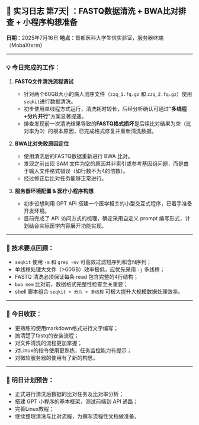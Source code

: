 ## 🧬 实习日志 第7天| ：FASTQ数据清洗 + BWA比对排查 + 小程序构想准备

**日期**：2025年7月16日
**地点**：首都医科大学生信实验室，服务器终端（MobaXterm）

---

### 💡 今日完成的工作：

1. **FASTQ文件清洗流程调试**

   * 针对两个60GB大小的病人测序文件（`zzq_1.fq.gz` 和 `zzq_2.fq.gz`）使用`seqkit`进行数据清洗。
   * 初步使用单线程方式运行，清洗耗时较长，后经分析确认可通过“**多线程+分片并行**”方案显著提速。
   * 排查发现前一次清洗结果导致的**FASTQ格式损坏**是后续比对结果为空（比对率为0）的根本原因，已完成格式修复并重新清洗数据。

2. **BWA比对失败原因定位**

   * 使用清洗后的FASTQ数据重新进行 BWA 比对。
   * 发现之前出现 SAM 文件为空的原因并非索引或参考基因组问题，而是由于输入文件格式错误（如行数不为4的倍数）。
   * 经过修正后比对任务能够正常进行。

3. **服务器环境配置 & 医疗小程序构想**

   * 初步设想利用 GPT API 搭建一个医学相关的小型交互式程序，已着手准备开发环境。
   * 目前完成了 API 访问方式的梳理，确定采用自定义 prompt 编写形式，计划结合实际医学内容展开功能实现。

---

### 🔧 技术要点回顾：

* `seqkit` 使用 `-m` 和 `grep -nv` 可高效过滤短序列和含N序列；
* 单线程处理大文件（>60GB）效率极低，应优先采用 `-j` 多线程；
* FASTQ 清洗必须保证每条 read 包含完整的4行结构；
* `bwa mem` 比对前，数据格式完整性检查至关重要；
* shell 脚本组合 `seqkit + 分片 + 多线程` 可极大提升大规模数据处理效率。

---

### 🧠 今日收获：

* 更熟练的使用markdown格式进行文字编写；
* 搞清楚了fastq的安装流程；
* 对文件清洗的流程更加掌握；
* 对Linux的指令使用更熟练，任务监控能力有提示；
* 对微软服务器的使用有了新的构思。

---

### 🧠 明日计划预告：

* 正式进行清洗后数据的比对任务及比对率分析；
* 搭建 GPT 小程序的基本框架，测试前端到 API 通路；
* 完善Linux教程；
* 继续整理清洗与比对流程，为撰写流程性文档做准备。
